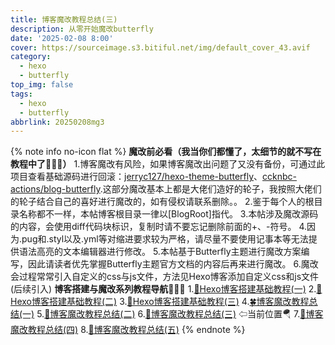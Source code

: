 ```yaml
---
title: 博客魔改教程总结(三)
description: 从零开始魔改butterfly
date: '2025-02-08 8:00'
cover: https://sourceimage.s3.bitiful.net/img/default_cover_43.avif
category:
  - hexo
  - butterfly
top_img: false
tags:
  - hexo
  - butterfly
abbrlink: 20250208mg3
---
```

{% note info no-icon flat %}
**魔改前必看（我当你们都懂了，太细节的就不写在教程中了🤣🤣🤣）**
1.博客魔改有风险，如果博客魔改出问题了又没有备份，可通过此项目查看基础源码进行回滚：[jerryc127/hexo-theme-butterfly](https://github.com/jerryc127/hexo-theme-butterfly)、[ccknbc-actions/blog-butterfly](https://github.com/ccknbc-actions/blog-butterfly).这部分魔改基本上都是大佬们造好的轮子，我按照大佬们的轮子结合自己的喜好进行魔改的，如有侵权请联系删除。。
2.鉴于每个人的根目录名称都不一样，本帖博客根目录一律以[BlogRoot]指代。
3.本帖涉及魔改源码的内容，会使用diff代码块标识，复制时请不要忘记删除前面的+、-符号。
4.因为.pug和.styl以及.yml等对缩进要求较为严格，请尽量不要使用记事本等无法提供语法高亮的文本编辑器进行修改。
5.本帖基于Butterfly主题进行魔改方案编写，因此请读者优先掌握Butterfly主题官方文档的内容后再来进行魔改。
6.魔改会过程常常引入自定义的css与js文件，方法见Hexo博客添加自定义css和js文件(后续引入)
**博客搭建与魔改系列教程导航🚥🚥🚥**
1.[🥬Hexo博客搭建基础教程(一)](https://www.myxz.top/posts/20250205jc1.html)
2.[🍒Hexo博客搭建基础教程(二)](https://www.myxz.top/posts/20250205jc2.html)
3.[🥪Hexo博客搭建基础教程(三)](https://www.myxz.top/posts/20250205jc3.html)
4.[🍀博客魔改教程总结(一)](https://www.myxz.top/posts/20250205mg1.html)
5.[🍚博客魔改教程总结(二)](https://www.myxz.top/posts/20250207mg2.html)
6.[🎋博客魔改教程总结(三)](https://www.myxz.top/posts/20250208mg3.html) ⇦当前位置🪂
7.[🥕博客魔改教程总结(四)](https://www.myxz.top/posts/20250205mg4.html)
8.[🍊博客魔改教程总结(五)](https://www.myxz.top/posts/20250205mg5.html)
{% endnote %}